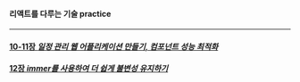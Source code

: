 #### 리액트를 다루는 기술 practice 
___________________________________
#### [10-11장 *일정 관리 웹 어플리케이션 만들기, 컴포넌트 성능 최적화*](https://github.com/ssdd33/react-todo-app)
#### [12장 *immer를 사용하여 더 쉽게 불변성 유지하기*](https://github.com/ssdd33/React_practice/tree/master/immer-tutorial)
